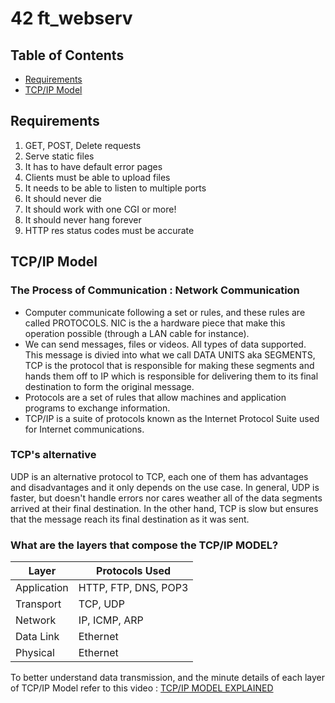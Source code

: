 # 42 ft_webserv 

## Table of Contents
- [Requirements](#requirements)
- [TCP/IP Model](#tcp/ipmodel)

## Requirements

1. GET, POST, Delete requests
2. Serve static files
3. It has to have default error pages
4. Clients must be able to upload files
5. It needs to be able to listen to multiple ports
6. It should never die
7. It should work with one CGI or more!
8. It should never hang forever
9. HTTP res status codes must be accurate

## TCP/IP Model 

### The Process of Communication : Network Communication

- Computer communicate following a set or rules, and these rules are called PROTOCOLS. NIC is the a hardware piece that make this operation possible (through a LAN cable for instance).
- We can send messages, files or videos. All types of data supported. This message is divied into what we call DATA UNITS aka SEGMENTS, TCP is the protocol that is responsible for making these segments and hands them off to IP which is responsible for delivering them to its final destination to form the original message.
- Protocols are a set of rules that allow machines and application programs to exchange information.
- TCP/IP is a suite of protocols known as the Internet Protocol Suite used for Internet communications. 

### TCP's alternative

UDP is an alternative protocol to TCP, each one of them has advantages and disadvantages and it only depends on the use case. In general, UDP is faster, but doesn't handle errors nor cares weather all of the data segments arrived at their final destination. In the other hand, TCP is slow but ensures that the message reach its final destination as it was sent. 

### What are the layers that compose the TCP/IP MODEL?

| Layer            | Protocols Used            |
|------------------|---------------------------|
| Application      | HTTP, FTP, DNS, POP3      |
| Transport        | TCP, UDP                  |
| Network          | IP, ICMP, ARP             |
| Data Link        | Ethernet                  |
| Physical         | Ethernet                  |

To better understand data transmission, and the minute details of each layer of TCP/IP Model refer to this video :
[TCP/IP MODEL EXPLAINED](https://www.youtube.com/watch?v=2QGgEk20RXM&t=75s)


